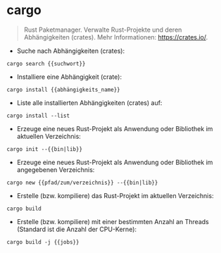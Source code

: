 # cargo

> Rust Paketmanager.
> Verwalte Rust-Projekte und deren Abhängigkeiten (crates).
> Mehr Informationen: <https://crates.io/>.

- Suche nach Abhängigkeiten (crates):

`cargo search {{suchwort}}`

- Installiere eine Abhängigkeit (crate):

`cargo install {{abhängigkeits_name}}`

- Liste alle installierten Abhängigkeiten (crates) auf:

`cargo install --list`

- Erzeuge eine neues Rust-Projekt als Anwendung oder Bibliothek im aktuellen Verzeichnis:

`cargo init --{{bin|lib}}`

- Erzeuge eine neues Rust-Projekt als Anwendung oder Bibliothek im angegebenen Verzeichnis:

`cargo new {{pfad/zum/verzeichnis}} --{{bin|lib}}`

- Erstelle (bzw. kompiliere) das Rust-Projekt im aktuellen Verzeichnis:

`cargo build`

- Erstelle (bzw. kompiliere) mit einer bestimmten Anzahl an Threads (Standard ist die Anzahl der CPU-Kerne):

`cargo build -j {{jobs}}`
